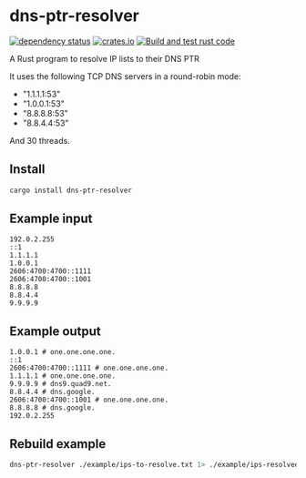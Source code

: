 # dns-ptr-resolver

[![dependency status](https://deps.rs/repo/github/wdes/dns-ptr-resolver/status.svg)](https://deps.rs/repo/github/wdes/dns-ptr-resolver)
[![crates.io](https://img.shields.io/crates/v/dns-ptr-resolver.svg)](https://crates.io/crates/dns-ptr-resolver)
[![Build and test rust code](https://github.com/wdes/dns-ptr-resolver/actions/workflows/rust.yml/badge.svg)](https://github.com/wdes/dns-ptr-resolver/actions/workflows/rust.yml)

A Rust program to resolve IP lists to their DNS PTR

It uses the following TCP DNS servers in a round-robin mode:

- "1.1.1.1:53"
- "1.0.0.1:53"
- "8.8.8.8:53"
- "8.8.4.4:53"

And 30 threads.

## Install

```sh
cargo install dns-ptr-resolver
```

## Example input

```text
192.0.2.255
::1
1.1.1.1
1.0.0.1
2606:4700:4700::1111
2606:4700:4700::1001
8.8.8.8
8.8.4.4
9.9.9.9
```

## Example output

```text
1.0.0.1 # one.one.one.one.
::1
2606:4700:4700::1111 # one.one.one.one.
1.1.1.1 # one.one.one.one.
9.9.9.9 # dns9.quad9.net.
8.8.4.4 # dns.google.
2606:4700:4700::1001 # one.one.one.one.
8.8.8.8 # dns.google.
192.0.2.255
```

## Rebuild example

```sh
dns-ptr-resolver ./example/ips-to-resolve.txt 1> ./example/ips-resolved.txt
```
